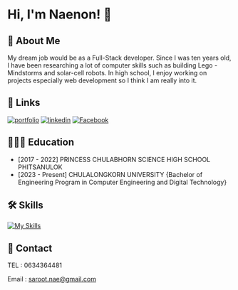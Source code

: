 
# Hi, I'm Naenon! 👋


## 🚀 About Me
My dream job would be as a Full-Stack developer. Since I was ten years old, I have been researching a lot of computer skills such as building Lego - Mindstorms and solar-cell robots. In high school, I enjoy working on projects especially web development so I think I am really into it.

## 🔗 Links
[![portfolio](https://img.shields.io/badge/my_portfolio-000?style=for-the-badge&logo=ko-fi&logoColor=white)](https://saroot-portfolio.onrender.com/)
[![linkedin](https://img.shields.io/badge/linkedin-0A66C2?style=for-the-badge&logo=linkedin&logoColor=white)](https://www.linkedin.com/in/saroot-areerattanawetch/)
[![Facebook](https://img.shields.io/badge/facebook-1DA1F2?style=for-the-badge&logo=facebook&logoColor=white)](https://web.facebook.com/saroot.areerattanawetch/)



## 👨🏼‍💻 Education
- [2017 - 2022] PRINCESS CHULABHORN SCIENCE HIGH SCHOOL PHITSANULOK
- [2023 - Present] CHULALONGKORN UNIVERSITY {Bachelor of Engineering Program in Computer Engineering and Digital Technology}


## 🛠 Skills
[![My Skills](https://skillicons.dev/icons?i=cpp,html,css,javascript,typescript,mongodb,mysql,nodejs,react,nextjs,java)](https://skillicons.dev)


## 💼 Contact
TEL : 0634364481

Email : saroot.nae@gmail.com




